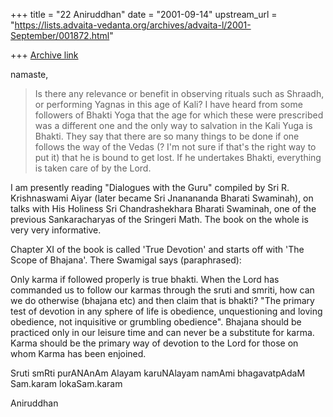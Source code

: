 +++
title = "22 Aniruddhan"
date = "2001-09-14"
upstream_url = "https://lists.advaita-vedanta.org/archives/advaita-l/2001-September/001872.html"

+++
[Archive link](https://lists.advaita-vedanta.org/archives/advaita-l/2001-September/001872.html)

namaste,

>Is there any relevance or benefit in observing rituals such as Shraadh, or
>performing Yagnas in this age of Kali? I have heard from some followers of
>Bhakti Yoga that the age for which these were prescribed was a different
>one
>and the only way to salvation in the Kali Yuga is Bhakti. They say that
>there are so many things to be done if one follows the way of the Vedas (?
>I'm not sure if that's the right way to put it) that he is bound to get
>lost. If he undertakes Bhakti, everything is taken care of by the Lord.

I am presently reading "Dialogues with the Guru" compiled by Sri R.
Krishnaswami Aiyar (later became Sri Jnanananda Bharati Swaminah), on
talks with His Holiness Sri Chandrashekhara Bharati Swaminah, one of the
previous Sankaracharyas of the Sringeri Math. The book on the whole is
very very informative.

Chapter XI of the book is called 'True Devotion' and starts off with 'The
Scope of Bhajana'. There Swamigal says (paraphrased):

Only karma if followed properly is true bhakti. When the Lord has
commanded us to follow our karmas through the sruti and smriti, how can we
do otherwise (bhajana etc) and then claim that is bhakti? "The primary
test of devotion in any sphere of life is obedience, unquestioning and
loving obedience, not inquisitive or grumbling obedience". Bhajana should
be practiced only in our leisure time and can never be a substitute for
karma. Karma should be the primary way of devotion to the Lord for those
on whom Karma has been enjoined.

Sruti smRti purANAnAm Alayam karuNAlayam
namAmi bhagavatpAdaM Sam.karam lokaSam.karam

Aniruddhan

